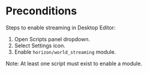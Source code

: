 # Preconditions

Steps to enable streaming in Desktop Editor:
1. Open Scripts panel dropdown.
2. Select Settings icon.
3. Enable `horizon/world_streaming` module.

Note: At least one script must exist to enable a module.
